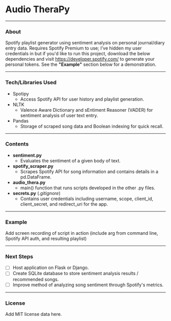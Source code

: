 # Audio TheraPy
- - - -
### About
Spotify playlist generator using sentiment analysis on personal journal/diary entry data.
Requires Spotify Premium to use; I've hidden my user credentials in but if you'd like to run this project, download the below dependencies and visit https://developer.spotify.com/ to generate your personal tokens. See the <b>"Example"</b> section below for a demonstration.
- - - -
### Tech/Libraries Used
* Spotipy
  * Access Spotify API for user history and playlist generation.
* NLTK
  * Valence Aware Dictionary and sEntiment Reasoner (VADER) for sentiment analysis of user text entry.
* Pandas
  * Storage of scraped song data and Boolean indexing for quick recall.
 - - - -
### Contents
* <b>sentiment.py</b>
  * Evaluates the sentiment of a given body of text.
* <b>spotify_scraper.py</b>
  * Scrapes Spotify API for song information and contains details in a pd.DataFrame.
* <b>audio_thera.py</b>
  * main() function that runs scripts developed in the other .py files.
* <b>secrets.py</b> (<i>.gitignore</i>)
  * Contains user credentials including username, scope, client_id, client_secret, and redirect_uri for the app.
- - - -
### Example
Add screen recording of script in action (include arg from command line, Spotify API auth, and resulting playlist)
- - - -
### Next Steps
- [ ] Host application on Flask or Django.
- [ ] Create SQLite database to store sentiment analysis results / recommended songs.
- [ ] Improve method of analyzing song sentiment through Spotify's metrics.
- - - -
### License
Add MIT license data here.
